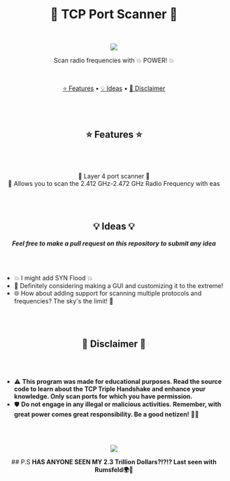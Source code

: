 <p align="center">
  <h1 align="center">🚀 TCP Port Scanner 🚀</h1>
  <br>
  <p align="center">
  <img src="https://encrypted-tbn0.gstatic.com/images?q=tbn:ANd9GcRGK22yhhlDFOqrzRC93qfai7xmzHpji3VlAbOsuUVWl_Tx1PYKLkjHJbLcu4jg46y1rHM&usqp=CAU">
</p>
  <p align="center">Scan radio frequencies with 💥 POWER! 💥</p>
  <br>
  <p align="center">
    <a href="#features">⭐ Features</a> •
    <a href="#ideas">💡 Ideas</a> •
    <a href="#disclaimer">📌 Disclaimer</a>
  </p>
</p>

<br><br>

<p align="center">
  <h2 align="center" id="features">⭐ Features ⭐</h2>
</p>

<br><br>

<p align="center">
  🌟 Layer 4 port scanner 🌟
  <br>
  📡 Allows you to scan the 2.412 GHz-2.472 GHz Radio Frequency with eas
</p>

<br><br>

<p align="center">
  <h2 align="center" id="ideas">💡 Ideas 💡</h2>
</p>

<p align="center">
  <strong><i>Feel free to make a pull request on this repository to submit any idea</i></strong>
</p>

<br><br>

* 💥 I might add SYN Flood 💥
* 🎨 Definitely considering making a GUI and customizing it to the extreme!
* 🌐 How about adding support for scanning multiple protocols and frequencies? The sky's the limit! 🌌

<br><br>

<p align="center">
  <h2 align="center" id="disclaimer">📌 Disclaimer 📌</h2>
</p>

<br><br>

* ⚠️ **This program was made for educational purposes. Read the source code to learn about the TCP Triple Handshake and enhance your knowledge. Only scan ports for which you have permission.**
* 🛡️ **Do not engage in any illegal or malicious activities. Remember, with great power comes great responsibility. Be a good netizen!** 🦸‍♂️

<br><br>

<p align="center">
  <img src="https://media4.giphy.com/media/102XaoevKBKiwo/giphy.gif">
</p>

<p align="center">
  ## P.S
  <strong> HAS ANYONE SEEN MY 2.3 Trillion Dollars?!?!? Last seen with Rumsfeld🌍🔎</strong>
</p>
